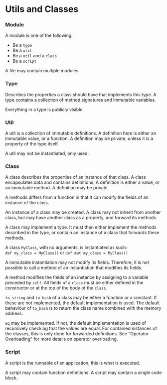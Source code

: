 # Utils and Classes

### Module

A module is one of the following:

* Be a `type`
* Be a `util`
* Be a `util` and a `class`
* Be a `script`

A file may contain multiple modules.

### Type

Describes the properties a class should have that implements this type. A type contains a collection of method
signatures and immutable variables.

Everything in a type is publicly visible.

### Util

A util is a collection of immutable definitions. A definition here is either an immutable value, or a function. A 
definition may be private, unless it is a property of the type itself.

A util may not be instantiated, only used.

### Class

A class describes the properties of an instance of that class. A class encapsulates data and contains definitions. A 
definition is either a value, or an immutable method. A definition may be private.

A methods differs from a function in that it can modify the fields of an instance of the class.

An instance of a class may be created. A class may not inherit from another class, but may have another class as a 
property, and forward its methods.

A class may implement a type. It must then either implement the methods described in the type, or contain an instance of
a class that forwards these methods.

A class `MyClass`, with no arguments, is instantiated as such:\
`def my_class = MyClass()` or `def mut my_class = MyClass()`

A immutable instantiation may not modify its fields. Therefore, it is not possible to call a method of an instantiation 
that modifies its fields.

A method modifies the fields of an instance by assigning to a variable preceded by `self`. All fields of a `class` must 
be either defined in the constructor or at the top of the body of the `class`.

`to_string` and `to_hash` of a class may be either a function or a constant. If these are not implemented, the default
implementation is used.
The default behaviour of `to_hash` is to return the class name combined with the memory address.

`eq` may be implemented. If not, the default implementation is used of recursively checking that the values are equal.
For contained instances of the classes, this is only done for forwarded definitions. See "Operator Overloading" for more
details on operator overloading.

### Script

A script is the runnable of an application, this is what is executed.

A script may contain function definitions. A script may contain a single code block.
